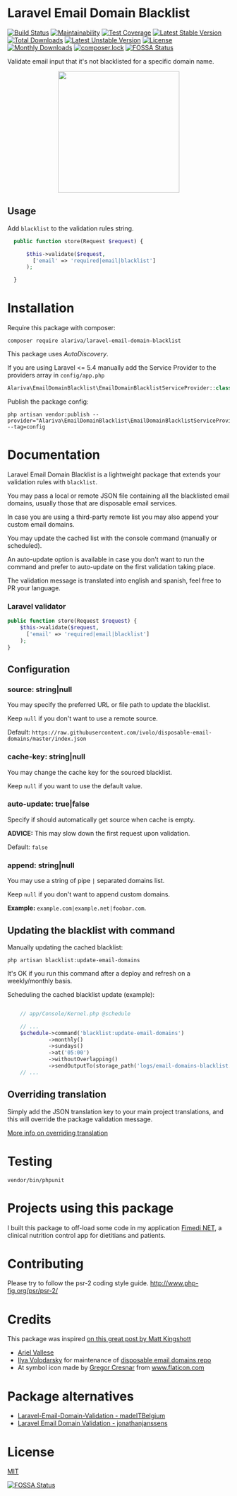 # Laravel Email Domain Blacklist

[![Build Status](https://travis-ci.org/alariva/laravel-email-domain-blacklist.svg?branch=master)](https://travis-ci.org/alariva/laravel-email-domain-blacklist)
[![Maintainability](https://api.codeclimate.com/v1/badges/1051addffff433649030/maintainability)](https://codeclimate.com/github/alariva/laravel-email-domain-blacklist/maintainability)
[![Test Coverage](https://api.codeclimate.com/v1/badges/1051addffff433649030/test_coverage)](https://codeclimate.com/github/alariva/laravel-email-domain-blacklist/test_coverage)
[![Latest Stable Version](https://poser.pugx.org/alariva/laravel-email-domain-blacklist/v/stable?format=flat)](https://packagist.org/packages/alariva/laravel-email-domain-blacklist)
[![Total Downloads](https://poser.pugx.org/alariva/laravel-email-domain-blacklist/downloads?format=flat)](https://packagist.org/packages/alariva/laravel-email-domain-blacklist)
[![Latest Unstable Version](https://poser.pugx.org/alariva/laravel-email-domain-blacklist/v/unstable?format=flat)](https://packagist.org/packages/alariva/laravel-email-domain-blacklist)
[![License](https://poser.pugx.org/alariva/laravel-email-domain-blacklist/license?format=flat)](https://packagist.org/packages/alariva/laravel-email-domain-blacklist)
[![Monthly Downloads](https://poser.pugx.org/alariva/laravel-email-domain-blacklist/d/monthly?format=flat)](https://packagist.org/packages/alariva/laravel-email-domain-blacklist)
[![composer.lock](https://poser.pugx.org/alariva/laravel-email-domain-blacklist/composerlock?format=flat)](https://packagist.org/packages/alariva/laravel-email-domain-blacklist)
[![FOSSA Status](https://app.fossa.io/api/projects/git%2Bgithub.com%2Falariva%2Flaravel-email-domain-blacklist.svg?type=shield)](https://app.fossa.io/projects/git%2Bgithub.com%2Falariva%2Flaravel-email-domain-blacklist?ref=badge_shield)

Validate email input that it's not blacklisted for a specific domain name.

<p align="center">
<img src="https://i.imgur.com/tn0kvs5.png" height="275">
</p>

## Usage

Add `blacklist` to the validation rules string.

```php
  public function store(Request $request) {

      $this->validate($request,
        ['email' => 'required|email|blacklist']
      );

  }
```

# Installation

Require this package with composer:

```
composer require alariva/laravel-email-domain-blacklist
```

This package uses *AutoDiscovery*.

If you are using Laravel <= 5.4 manually add the Service Provider to the providers array in `config/app.php`

```php
Alariva\EmailDomainBlacklist\EmailDomainBlacklistServiceProvider::class,
```

Publish the package config:

```
php artisan vendor:publish --provider="Alariva\EmailDomainBlacklist\EmailDomainBlacklistServiceProvider" --tag=config
```



# Documentation

Laravel Email Domain Blacklist is a lightweight package that extends your validation rules with `blacklist`.

You may pass a local or remote JSON file containing all the blacklisted email domains, usually those that are disposable email services.

In case you are using a third-party remote list you may also append your custom email domains.

You may update the cached list with the console command (manually or scheduled).

An auto-update option is available in case you don't want to run the command and prefer to auto-update on the first validation taking place.

The validation message is translated into english and spanish, feel free to PR your language.

### Laravel validator

```php
public function store(Request $request) {
    $this->validate($request,
      ['email' => 'required|email|blacklist']
    );
}
```

## Configuration

### source: string|null

You may specify the preferred URL or file path to update the blacklist.

Keep `null` if you don't want to use a remote source.

Default: `https://raw.githubusercontent.com/ivolo/disposable-email-domains/master/index.json`

### cache-key: string|null

You may change the cache key for the sourced blacklist.

Keep `null` if you want to use the default value.

### auto-update: true|false

Specify if should automatically get source when cache is empty.

**ADVICE:** This may slow down the first request upon validation.

Default: `false`

### append: string|null

You may use a string of pipe `|` separated domains list.

Keep `null` if you don't want to append custom domains.

**Example:** `example.com|example.net|foobar.com`.

## Updating the blacklist with command

Manually updating the cached blacklist:

```
php artisan blacklist:update-email-domains
```

It's OK if you run this command after a deploy and refresh on a weekly/monthly basis.

Scheduling the cached blacklist update (example):

```php

    // app/Console/Kernel.php @schedule

    // ...
    $schedule->command('blacklist:update-email-domains')
             ->monthly()
             ->sundays()
             ->at('05:00')
             ->withoutOverlapping()
             ->sendOutputTo(storage_path('logs/email-domains-blacklist.txt'));
    // ...
```

## Overriding translation

Simply add the JSON translation key to your main project translations, and this will override the package validation message.

[More info on overriding translation](https://github.com/laravel/framework/pull/20599#issue-136044259)

# Testing

```
vendor/bin/phpunit
```

# Projects using this package

I built this package to off-load some code in my application [Fimedi NET](https://www.fimedi.net), a clinical nutrition control app for dietitians and patients.

# Contributing

Please try to follow the psr-2 coding style guide. http://www.php-fig.org/psr/psr-2/

# Credits

This package was inspired [on this great post by Matt Kingshott](https://medium.com/@mattkingshott/laravel-validation-rule-block-disposable-email-blacklisted-domains-949cab9c59fe)

  * [Ariel Vallese](https://www.linkedin.com/in/alariva/)
  * [Ilya Volodarsky](https://github.com/ivolo/) for maintenance of [disposable email domains repo](https://github.com/ivolo/disposable-email-domains)
  * At symbol icon made by [Gregor Cresnar](https://www.flaticon.com/authors/gregor-cresnar) from www.flaticon.com

# Package alternatives

  * [Laravel-Email-Domain-Validation - madeITBelgium](https://github.com/madeITBelgium/Laravel-Email-Domain-Validation)
  * [Laravel Email Domain Validation - jonathanjanssens](https://github.com/jonathanjanssens/laravel-validate-email-domain)

# License

[MIT](https://opensource.org/licenses/MIT)


[![FOSSA Status](https://app.fossa.io/api/projects/git%2Bgithub.com%2Falariva%2Flaravel-email-domain-blacklist.svg?type=large)](https://app.fossa.io/projects/git%2Bgithub.com%2Falariva%2Flaravel-email-domain-blacklist?ref=badge_large)
